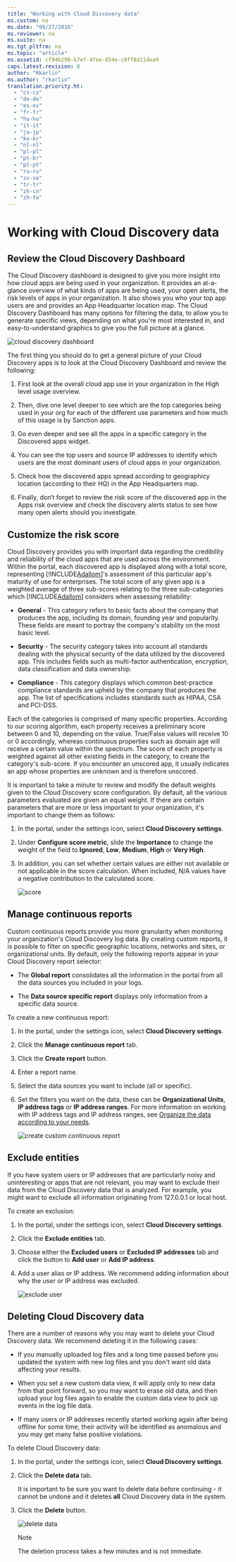 ```yaml
---
title: "Working with Cloud Discovery data"
ms.custom: na
ms.date: "09/27/2016"
ms.reviewer: na
ms.suite: na
ms.tgt_pltfrm: na
ms.topic: "article"
ms.assetid: cf94b290-b7ef-4fee-854e-c8ff8d11dea9
caps.latest.revision: 8
author: "Rkarlin"
ms.author: "rkarlin"
translation.priority.ht: 
  - "cs-cz"
  - "de-de"
  - "es-es"
  - "fr-fr"
  - "hu-hu"
  - "it-it"
  - "ja-jp"
  - "ko-kr"
  - "nl-nl"
  - "pl-pl"
  - "pt-br"
  - "pt-pt"
  - "ru-ru"
  - "sv-se"
  - "tr-tr"
  - "zh-cn"
  - "zh-tw"
---
```

# Working with Cloud Discovery data
## Review the Cloud Discovery Dashboard

The Cloud Discovery dashboard is designed to give you more insight into how cloud apps are being used in your organization. It provides an at-a-glance overview of what kinds of apps are being used, your open alerts, the risk levels of apps in your organization. It also shows you who your top app users are and provides an App Headquarter location map. The Cloud Discovery Dashboard has many options for filtering the data, to allow you to generate specific views, depending on what you're most interested in, and easy-to-understand graphics to give you the full picture at a glance.

![cloud discovery dashboard](../migration/media/cloud-discovery-dashboard.png)

The first thing you should do to get a general picture of your Cloud Discovery apps is to look at the Cloud Discovery Dashboard and review the following:
 
1. First look at the overall cloud app use in your organization in the High level usage overview.

2. Then, dive one level deeper to see which are the top categories being used in your org for each of the different use parameters and how much of this usage is by Sanction apps.

3. Go even deeper and see all the apps in a specific category in the Discovered apps widget.

4. You can see the top users and source IP addresses to identify which users are the most dominant users of cloud apps in your organization.
5. Check how the discovered apps spread according to geographicy location (according to their HQ) in the App Headquarters map.

6. Finally, don’t forget to review the risk score of the discovered app in the Apps risk overview and check the discovery alerts status to see how many open alerts should you investigate.


## Customize the risk score  
 Cloud Discovery provides you with important data regarding the credibility and reliability of the cloud apps that are used across the environment. Within the portal, each discovered app is displayed along with a total score, representing [!INCLUDE[Adallom](../migration/includes/adallom_md.md)]'s assessment of this particular app's maturity of use for enterprises. The total score of any given app is a weighted average of three sub-scores relating to the three sub-categories which [!INCLUDE[Adallom](../migration/includes/adallom_md.md)] considers when assessing reliability:  
  
-   **General** - This category refers to basic facts about the company that produces the app, including its domain, founding year and popularity. These fields are meant to portray the company's stability on the most basic level.  
  
-   **Security** - The security category takes into account all standards dealing with the physical security of the data utilized by the discovered app. This includes fields such as multi-factor authentication, encryption, data classification and data ownership.  
  
-   **Compliance** - This category displays which common best-practice compliance standards are upheld by the company that produces the app. The list of specifications includes standards such as HIPAA, CSA and PCI-DSS.  
  
 Each of the categories is comprised of many specific properties. According to our scoring algorithm, each property receives a preliminary score between 0 and 10, depending on the value. True/False values will receive 10 or 0 accordingly, whereas continuous properties such as domain age will receive a certain value within the spectrum. The score of each property is weighted against all other existing fields in the category, to create the category's sub-score. If you encounter an unscored app, it usually indicates an app whose properties are unknown and is therefore unscored.  
  
 It is important to take a minute to review and modify the default weights given to the Cloud Discovery score configuration. By default, all the various parameters evaluated are given an equal weight. If there are certain parameters that are more or less important to your organization, it's important to change them as follows:  
  
1.  In the portal, under the settings icon, select **Cloud Discovery settings**.  
  
2.  Under **Configure score metric**, slide the **Importance** to change the weight of the field to **Ignored**, **Low**, **Medium**, **High** or **Very High**.  
  
3.  In addition, you can set whether certain values are either not available or not applicable in the score calculation. When included, N/A values have a negative contribution to the calculated score.  
  
     ![score](../migration/media/score.png "score")  
  
## Manage continuous reports  
 Custom continuous reports provide you more granularity when monitoring your organization's Cloud Discovery log data. By creating custom reports, it is possible to filter on specific geographic locations, networks and sites, or organizational units. By default, only the following reports appear in your Cloud Discovery report selector:  
  
-  The **Global report** consolidates all the information in the portal from all the data sources you included in your logs.  
  
 - The **Data source specific report** displays only information from a specific data source.  
  
 To create a new continuous report:  
  
1.  In the portal, under the settings icon, select **Cloud Discovery settings**.  
  
2.  Click the **Manage continuous report** tab.  
  
3.  Click the **Create report** button.  
  
4.  Enter a report name.  
  
5.  Select the data sources you want to include (all or specific).  
  
6.  Set the filters you want on the data, these can be **Organizational Units**, **IP address tags** or **IP address ranges**. For more information on working with IP address tags and IP address ranges, see [Organize the data according to your needs](../migration/general-setup.md#IPtagsandRanges).  
  
    ![create custom continuous report](../migration/media/create-custom-continuous-report.png) 
  
## Exclude entities  
 If you have system users or IP addresses that are particularly noisy and uninteresting or apps that are not relevant, you may want to exclude their data from the Cloud Discovery data that is analyzed. For example, you might want to exclude all information originating from 127.0.0.1 or local host.  
  
 To create an exclusion:  
  
1.  In the portal, under the settings icon, select **Cloud Discovery settings**.  
  
2.  Click the **Exclude entities** tab.  
  
3.  Choose either the **Excluded users** or **Excluded IP addresses** tab and click the button to **Add user** or **Add IP address**.  
  
4.  Add a user alias or IP address. We recommend adding information about why the user or IP address was excluded.  
  
     ![exclude user](../migration/media/exclude-user.png "exclude user")  
  
## Deleting Cloud Discovery data  
 There are a number of reasons why you may want to delete your Cloud Discovery data. We recommend deleting it in the following cases:  
  
-   If you manually uploaded log files and a long time passed before you updated the system with new log files and you don't want old data affecting your results.  
  
-   When you set a new custom data view, it will apply only to new data from that point forward, so you may want to erase old data, and then upload your log files again to enable the custom data view to pick up events in the log file data.  
  
-   If many users or IP addresses recently started working again after being offline for some time, their activity will be identified as anomalous and you may get many false positive violations.  
  
 To delete Cloud Discovery data:  
  
1.  In the portal, under the settings icon, select **Cloud Discovery settings**.  
  
2.  Click the **Delete data** tab.  
  
     It is important to be sure you want to delete data before continuing - it cannot be undone and it deletes **all** Cloud Discovery data in the system.  
  
3.  Click the **Delete** button.  
  
     ![delete data](../migration/media/delete-data.png "delete data")  
  
    > [!NOTE]  
    >  The deletion process takes a few minutes and is not immediate.  